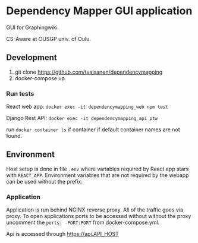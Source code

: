 # Dependency Mapper GUI application

GUI for Graphingwiki.

CS-Aware at OUSGP univ. of Oulu.

## Development

1. git clone https://github.com/tvaisanen/dependencymapping
2. docker-compose up

### Run tests

React web app: `docker exec -it dependencymapping_web npm test`

Django Rest API: `docker exec -it dependencymapping_api ptw`

run `docker container ls` if container if default container names are not found.


## Environment

Host setup is done in file `.env` where variables required
by React app stars with `REACT_APP`. Environment variables
that are not required by the webapp can be used without the prefix. 


### Application

Application is run behind NGINX reverse proxy. All of the traffic
goes via proxy. To open applications ports to be
accessed without without the proxy uncomment the `ports: -PORT:PORT` from 
docker-compose.yml. 

Api is accessed through https://api.API_HOST
